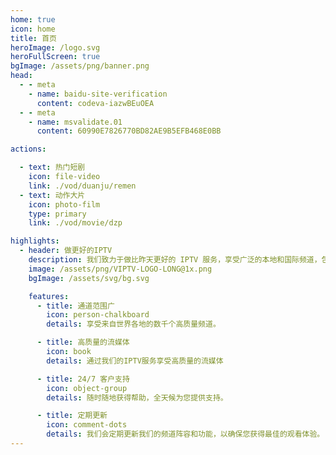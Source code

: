 ```yaml
---
home: true
icon: home
title: 首页
heroImage: /logo.svg
heroFullScreen: true
bgImage: /assets/png/banner.png
head:
  - - meta
    - name: baidu-site-verification
      content: codeva-iazwBEuOEA
  - - meta
    - name: msvalidate.01
      content: 60990E7826770BD82AE9B5EFB468E0BB

actions:

  - text: 热门短剧
    icon: file-video
    link: ./vod/duanju/remen
  - text: 动作大片
    icon: photo-film
    type: primary
    link: ./vod/movie/dzp

highlights:
  - header: 做更好的IPTV
    description: 我们致力于做比昨天更好的 IPTV 服务，享受广泛的本地和国际频道，包括体育、新闻、影视、戏剧等！
    image: /assets/png/VIPTV-LOGO-LONG@1x.png
    bgImage: /assets/svg/bg.svg

    features:
      - title: 通道范围广
        icon: person-chalkboard
        details: 享受来自世界各地的数千个高质量频道。

      - title: 高质量的流媒体
        icon: book
        details: 通过我们的IPTV服务享受高质量的流媒体

      - title: 24/7 客户支持
        icon: object-group
        details: 随时随地获得帮助，全天候为您提供支持。

      - title: 定期更新
        icon: comment-dots
        details: 我们会定期更新我们的频道阵容和功能，以确保您获得最佳的观看体验。
---
```


